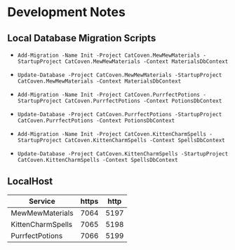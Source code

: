 # Development Notes

## Local Database Migration Scripts

- `Add-Migration -Name Init -Project CatCoven.MewMewMaterials -StartupProject CatCoven.MewMewMaterials -Context MaterialsDbContext`
- `Update-Database -Project CatCoven.MewMewMaterials -StartupProject CatCoven.MewMewMaterials -Context MaterialsDbContext`

- `Add-Migration -Name Init -Project CatCoven.PurrfectPotions -StartupProject CatCoven.PurrfectPotions -Context PotionsDbContext`
- `Update-Database -Project CatCoven.PurrfectPotions -StartupProject CatCoven.PurrfectPotions -Context PotionsDbContext`

- `Add-Migration -Name Init -Project CatCoven.KittenCharmSpells -StartupProject CatCoven.KittenCharmSpells -Context SpellsDbContext`
- `Update-Database -Project CatCoven.KittenCharmSpells -StartupProject CatCoven.KittenCharmSpells -Context SpellsDbContext`

## LocalHost

| Service | https | http |
| - | - | - |
| MewMewMaterials | 7064 | 5197 |
| KittenCharmSpells | 7065 | 5198 |
| PurrfectPotions | 7066 |  5199 |
